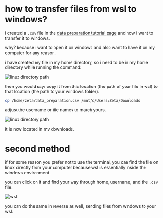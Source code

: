 # how to transfer files from wsl to windows?

i created a `.csv` file in the [data preparation tutorial page](https://zeeamini.com/data_preparation.html) and now i want to transfer it to windows. 

why? because i want to open it on windows and also want to have it on my computer for any reason.

i have created my file in my home directory, so i need to be in my home directory while running the command:

![linux directory path](https://github.com/user-attachments/assets/ce26c0e0-5964-4c87-97d2-f9f013f59584)

then you would say: copy it from this location (the path of your file in wsl) to that location (the path to your windows folder).

```bash
cp /home/zeta/data_preparation.csv /mnt/c/Users/Zeta/Downloads
```

adjust the username or file names to match yours.

![linux directory path](https://github.com/user-attachments/assets/4dca1f7a-8af3-4db8-b691-4ad4ca6b2863)

it is now located in my downloads.

# second method

if for some reason you prefer not to use the terminal, you can find the file on linux directly from your computer because wsl is essentially inside the windows environment.

you can click on it and find your way through home, username, and the `.csv` file. 

![wsl](https://github.com/user-attachments/assets/2a397c63-4255-4426-bd64-63a44951dc30)


you can do the same in reverse as well, sending files from windows to your wsl.

















